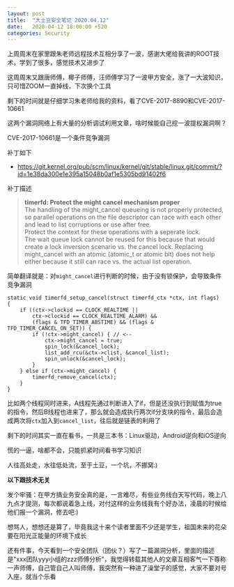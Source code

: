 ```yaml
---
layout: post
title:  "大土豆安全笔记 2020.04.12"
date:   2020-04-12 18:00:00 +520
categories: Security
---
```


上周周末在家里跟朱老师远程技术互相分享了一波，感谢大佬给我讲的ROOT技术，学到了很多，感觉技术又进步了

这周周末又跟唐师傅，椰子师傅，汪师傅学习了一波甲方安全，涨了一大波知识，只可惜ZOOM一直掉线，下次换个工具

剩下的时间就是仔细学习朱老师给我的资料，看了CVE-2017-8890和CVE-2017-10661

这两个漏洞网络上有大量的分析调试利用文章，啥时候能自己挖一波提权漏洞啊？

CVE-2017-10661是一个条件竞争漏洞

补丁如下
- https://git.kernel.org/pub/scm/linux/kernel/git/stable/linux.git/commit/?id=1e38da300e1e395a15048b0af1e5305bd91402f6

补丁描述
> **timerfd: Protect the might cancel mechanism proper**<br>
The handling of the might_cancel queueing is not properly protected, so
parallel operations on the file descriptor can race with each other and
lead to list corruptions or use after free.<br>
Protect the context for these operations with a seperate lock.<br>
The wait queue lock cannot be reused for this because that would create a lock inversion scenario vs. the cancel lock. Replacing might_cancel with an atomic (atomic_t or atomic bit) does not help either because it still can race vs. the actual list operation.

简单翻译就是：对`might_cancel`进行判断的时候，由于没有锁保护，会导致条件竞争漏洞
```
static void timerfd_setup_cancel(struct timerfd_ctx *ctx, int flags)
{
    if ((ctx->clockid == CLOCK_REALTIME ||
        ctx->clockid == CLOCK_REALTIME_ALARM) &&
        (flags & TFD_TIMER_ABSTIME) && (flags & TFD_TIMER_CANCEL_ON_SET)) {
        if (!ctx->might_cancel) { // <--
            ctx->might_cancel = true;
            spin_lock(&cancel_lock);
            list_add_rcu(&ctx->clist, &cancel_list);
            spin_unlock(&cancel_lock);
        }
    } else if (ctx->might_cancel) {
        timerfd_remove_cancel(ctx);
    }
}
```

比如两个线程同时进来，A线程先通过判断进入了if，但是还没执行到赋值为true的指令，然后B线程也进来了，那么就会造成执行两次if分支块的指令，最后会造成两次将`ctx`加入到`cancel_list`，往后就是链表的利用了

剩下的时间其实一直在看书，一共是三本书：Linux驱动，Android逆向和iOS逆向

慌的一逼，啥都不会，只能抓紧时间看书学习知识

人往高处走，水往低处流，至于土豆，一个坑，不挪窝:)

**以下跟技术无关**

发个牢骚：在甲方搞业务安全真的是，一言难尽，有些业务线白天写代码，晚上八九点才提测，每次都说着急上线，对付这样的业务线我有个好办法，凌晨的时候给他们报一个漏洞，修去吧:)

想骂人，想想还是算了，毕竟我这十来个读者里面不少还是学生，祖国未来的花朵要在阳光正能量的环境下成长

还有件事，今天看到一个安全团队（团伙？）写了一篇漏洞分析，里面的描述是"xxx团队yyy小组的zzz师傅分析"，我觉得转载其他人的文章互相客气一下尊称一声师傅，自己管自己人叫师傅，我突然有一种进了澡堂子的感觉，大家不要对号入座，就当个乐看